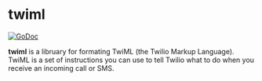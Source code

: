 # twiml

[![GoDoc](https://img.shields.io/badge/pkg.go.dev-doc-blue)](http://pkg.go.dev/github.com/jtwatson/twiml)

**twiml** is a libruary for formating TwiML (the Twilio Markup Language). TwiML is a set of instructions you can use to tell Twilio what to do when you receive an incoming call or SMS.
